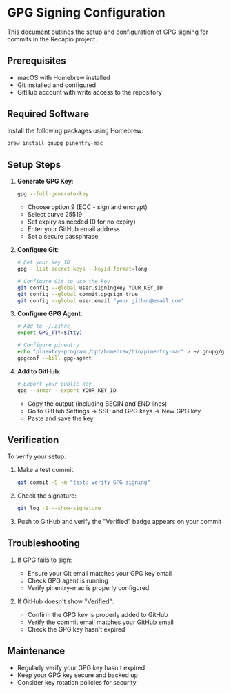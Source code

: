 # GPG Signing Configuration

This document outlines the setup and configuration of GPG signing for commits in the Recapio project.

## Prerequisites

- macOS with Homebrew installed
- Git installed and configured
- GitHub account with write access to the repository

## Required Software

Install the following packages using Homebrew:

```bash
brew install gnupg pinentry-mac
```

## Setup Steps

1. **Generate GPG Key**:
   ```bash
   gpg --full-generate-key
   ```
   - Choose option 9 (ECC - sign and encrypt)
   - Select curve 25519
   - Set expiry as needed (0 for no expiry)
   - Enter your GitHub email address
   - Set a secure passphrase

2. **Configure Git**:
   ```bash
   # Get your key ID
   gpg --list-secret-keys --keyid-format=long
   
   # Configure Git to use the key
   git config --global user.signingkey YOUR_KEY_ID
   git config --global commit.gpgsign true
   git config --global user.email "your.github@email.com"
   ```

3. **Configure GPG Agent**:
   ```bash
   # Add to ~/.zshrc
   export GPG_TTY=$(tty)
   
   # Configure pinentry
   echo "pinentry-program /opt/homebrew/bin/pinentry-mac" > ~/.gnupg/gpg-agent.conf
   gpgconf --kill gpg-agent
   ```

4. **Add to GitHub**:
   ```bash
   # Export your public key
   gpg --armor --export YOUR_KEY_ID
   ```
   - Copy the output (including BEGIN and END lines)
   - Go to GitHub Settings → SSH and GPG keys → New GPG key
   - Paste and save the key

## Verification

To verify your setup:

1. Make a test commit:
   ```bash
   git commit -S -m "test: verify GPG signing"
   ```

2. Check the signature:
   ```bash
   git log -1 --show-signature
   ```

3. Push to GitHub and verify the "Verified" badge appears on your commit

## Troubleshooting

1. If GPG fails to sign:
   - Ensure your Git email matches your GPG key email
   - Check GPG agent is running
   - Verify pinentry-mac is properly configured

2. If GitHub doesn't show "Verified":
   - Confirm the GPG key is properly added to GitHub
   - Verify the commit email matches your GitHub email
   - Check the GPG key hasn't expired

## Maintenance

- Regularly verify your GPG key hasn't expired
- Keep your GPG key secure and backed up
- Consider key rotation policies for security 